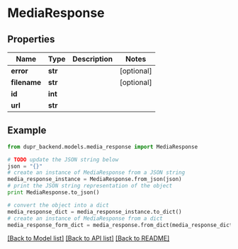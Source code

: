 # MediaResponse


## Properties
Name | Type | Description | Notes
------------ | ------------- | ------------- | -------------
**error** | **str** |  | [optional] 
**filename** | **str** |  | [optional] 
**id** | **int** |  | 
**url** | **str** |  | 

## Example

```python
from dupr_backend.models.media_response import MediaResponse

# TODO update the JSON string below
json = "{}"
# create an instance of MediaResponse from a JSON string
media_response_instance = MediaResponse.from_json(json)
# print the JSON string representation of the object
print MediaResponse.to_json()

# convert the object into a dict
media_response_dict = media_response_instance.to_dict()
# create an instance of MediaResponse from a dict
media_response_form_dict = media_response.from_dict(media_response_dict)
```
[[Back to Model list]](../README.md#documentation-for-models) [[Back to API list]](../README.md#documentation-for-api-endpoints) [[Back to README]](../README.md)


